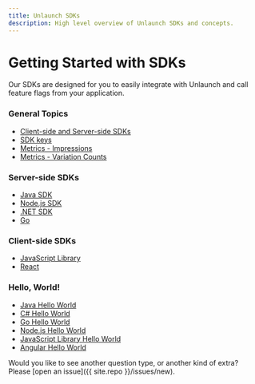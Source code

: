 ```yaml
---
title: Unlaunch SDKs
description: High level overview of Unlaunch SDKs and concepts.
---
```


# Getting Started with SDKs

Our SDKs are designed for you to easily integrate with Unlaunch and call feature flags from your application.

### General Topics
 - [Client-side and Server-side SDKs](client-vs-server-side-sdks)
 - [SDK keys](sdk-keys)
 - [Metrics - Impressions](metrics-impressions)
 - [Metrics - Variation Counts](metrics-variationcounts)


### Server-side SDKs 
- [Java SDK](java-sdk) <i class="devicon-java-plain colored icon-size"></i>
- [Node.js SDK](nodejs-sdk) <i class="devicon-nodejs-plain-wordmark colored icon-size"></i>
- [.NET SDK](dotnet-sdk) <i class="devicon-csharp-line colored icon-size"></i>
- [Go](go-sdk) <i class="devicon-go-line colored icon-size"></i>


### Client-side SDKs
- [JavaScript Library](javascript-library) <i class="devicon-javascript-plain colored icon-size"></i>
- [React](https://github.com/unlaunch/react-sdk) <i class="devicon-react-original colored icon-size"></i>


### Hello, World!
- [Java Hello World](https://github.com/unlaunch/hello-java)
- [C# Hello World](https://github.com/unlaunch/hello-csharp)
- [Go Hello World](https://github.com/unlaunch/hello-go)
- [Node.js Hello World](https://github.com/unlaunch/hello-node)
- [JavaScript Library Hello World](https://github.com/unlaunch/hello-javascript-browser-library)
- [Angular Hello World](https://github.com/unlaunch/hello-angular)

Would you like to see another question type, or another kind of extra? Please
[open an issue]({{ site.repo }}/issues/new).
